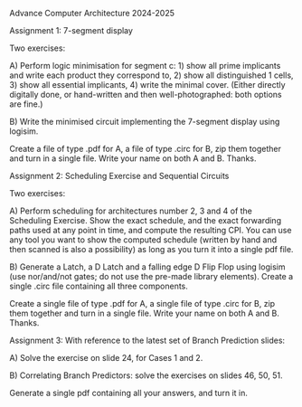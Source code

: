 Advance Computer Architecture 2024-2025

Assignment 1: 7-segment display

Two exercises:

A) Perform logic minimisation for segment c: 1) show all prime implicants and write each product they correspond to, 2) show all distinguished 1 cells, 3) show all essential implicants, 4) write the minimal cover. (Either directly digitally done, or hand-written and then well-photographed: both options are fine.)

B) Write the minimised circuit implementing the 7-segment display using logisim.

Create a file of type .pdf for A, a file of type .circ for B, zip them together and turn in a single file. Write your name on both A and B. Thanks.

Assignment 2: Scheduling Exercise and Sequential Circuits

Two exercises:

A) Perform scheduling for architectures number 2, 3 and 4 of the Scheduling Exercise. Show the exact schedule, and the exact forwarding paths used at any point in time, and compute the resulting CPI. You can use any tool you want to show the computed schedule (written by hand and then scanned is also a possibility) as long as you turn it into a single pdf file.

B) Generate a Latch, a D Latch and a falling edge D Flip Flop using logisim (use nor/and/not gates; do not use the pre-made library elements). Create a single .circ file containing all three components.

Create a single file of type .pdf for A, a single file of type .circ for B, zip them together and turn in a single file. Write your name on both A and B. Thanks.

Assignment 3: With reference to the latest set of Branch Prediction slides:

A) Solve the exercise on slide 24, for Cases 1 and 2. 

B) Correlating Branch Predictors: solve the exercises on slides 46, 50, 51.

Generate a single pdf containing all your answers, and turn it in.
